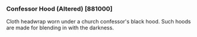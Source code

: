### Confessor Hood (Altered) [881000]

Cloth headwrap worn under a church confessor's black hood. Such hoods are made for blending in with the darkness.